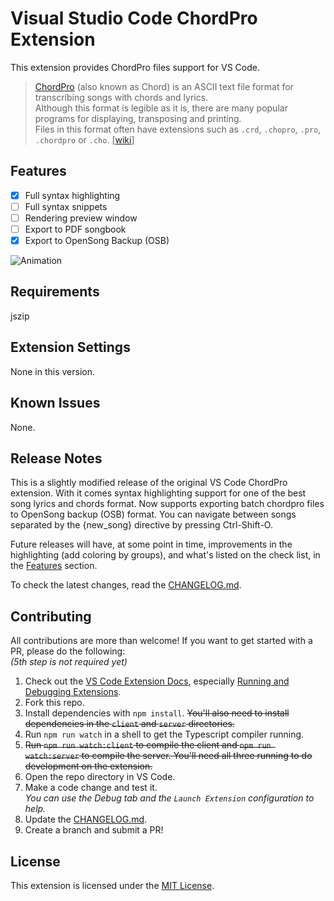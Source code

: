 # Visual Studio Code ChordPro Extension

This extension provides ChordPro files support for VS Code.

> [ChordPro](https://www.chordpro.org/) (also known as Chord) is an ASCII
> text file format for transcribing songs with chords and lyrics.  
> Although this format is legible as it is, there are many popular programs for
> displaying, transposing and printing.  
> Files in this format often have extensions such as `.crd`, `.chopro`, `.pro`,
> `.chordpro` or `.cho`. [[wiki](https://en.wikipedia.org/wiki/ChordPro)]

## Features

- [x] Full syntax highlighting
- [ ] Full syntax snippets
- [ ] Rendering preview window
- [ ] Export to PDF songbook
- [x] Export to OpenSong Backup (OSB)

![Animation](images/extension.gif)

## Requirements

jszip

## Extension Settings

None in this version.

## Known Issues

None.

## Release Notes

This is a slightly modified release of the original VS Code ChordPro extension.
With it comes syntax highlighting support for one of the best song lyrics and
chords format.
Now supports exporting batch chordpro files to OpenSong backup (OSB) format. You can navigate between songs separated by the {new_song} directive by pressing Ctrl-Shift-O.

Future releases will have, at some point in time, improvements in the
highlighting (add coloring by groups), and what's listed on the check list, in
the [Features](#Features) section.

To check the latest changes, read the [CHANGELOG.md](CHANGELOG.md).

## Contributing

All contributions are more than welcome! If you want to get started with a PR,
please do the following:  
_(5th step is not required yet)_

1. Check out the
   [VS Code Extension Docs](https://code.visualstudio.com/docs/extensions/overview),
   especially
   [Running and Debugging Extensions](https://code.visualstudio.com/docs/extensions/debugging-extensions).
1. Fork this repo.
1. Install dependencies with `npm install`. ~~You'll also need to install
   dependencies in the `client` and `server` directories.~~
1. Run `npm run watch` in a shell to get the Typescript compiler running.
1. ~~Run `npm run watch:client` to compile the client and `npm run watch:server`
   to compile the server. You'll need all three running to do development on the
   extension.~~
1. Open the repo directory in VS Code.
1. Make a code change and test it.  
   _You can use the Debug tab and the `Launch Extension` configuration to help._
1. Update the [CHANGELOG.md](CHANGELOG.md).
1. Create a branch and submit a PR!

## License

This extension is licensed under the [MIT License](LICENSE.txt).
